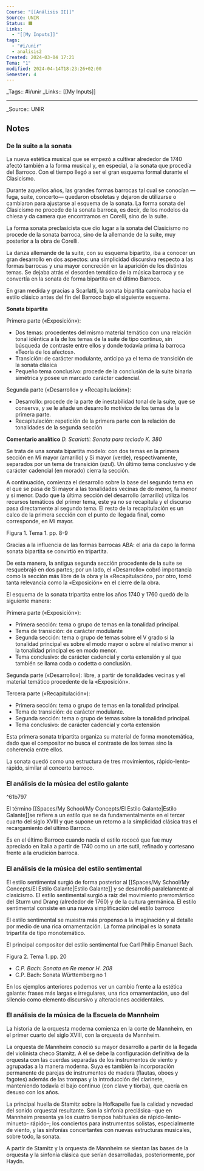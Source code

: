 ```yaml
---
Course: "[[Análisis II]]"
Source: UNIR
Status: 🟧
Links:
  - "[[My Inputs]]"
tags:
  - "#i/unir"
  - analisis2
Created: 2024-03-04 17:21
Tema: "1"
modified: 2024-04-14T18:23:26+02:00
Semester: 4
---
```


\_Tags::  #i/unir
\_Links::  [[My Inputs]]
___

\_Source:: UNIR 


## Notes

### De la suite a la sonata

La nueva estética musical que se empezó a cultivar alrededor de 1740 afectó también a la forma musical y, en especial, a la sonata que procedía del Barroco. Con el tiempo llegó a ser el gran esquema formal durante el Clasicismo.

Durante aquellos años, las grandes formas barrocas tal cual se conocían —fuga, suite, concerto— quedaron obsoletas y dejaron de utilizarse o cambiaron para ajustarse al esquema de la sonata. La forma sonata del Clasicismo no procede de la sonata barroca, es decir, de los modelos da chiesa y da camera que encontramos en Corelli, sino de la suite.

La forma sonata preclasicista que dio lugar a la sonata del Clasicismo no procede de la sonata barroca, sino de la allemande de la suite, muy posterior a la obra de Corelli.

La danza allemande de la suite, con su esquema bipartito, iba a conocer un gran desarrollo en dos aspectos: una simplicidad discursiva respecto a las formas barrocas y una mayor concreción en la aparición de los distintos temas. Se dejaba atrás el desorden temático de la música barroca y se convertía en la sonata de forma bipartita en el último Barroco.

En gran medida y gracias a Scarlatti, la sonata bipartita caminaba hacia el estilo clásico antes del fin del Barroco bajo el siguiente esquema.

**Sonata bipartita**

Primera parte («Exposición»):
- Dos temas: procedentes del mismo material temático con una relación tonal idéntica a la de los temas de la suite de tipo continuo, sin búsqueda de contraste entre ellos y donde todavía prima la barroca «Teoría de los afectos».
- Transición: de carácter modulante, anticipa ya el tema de transición de la sonata clásica
- Pequeño tema conclusivo: procede de la conclusión de la suite binaria simétrica y posee un marcado carácter cadencial.

Segunda parte («Desarrollo» y «Recapitulación»):
- Desarrollo: procede de la parte de inestabilidad tonal de la suite, que se conserva, y se le añade un desarrollo motívico de los temas de la primera parte.
- Recapitulación: repetición de la primera parte con la relación de tonalidades de la segunda sección

**Comentario analítico**
*D. Scarlatti: Sonata para teclado K. 380*

Se trata de una sonata bipartita modelo: con dos temas en la primera sección en Mi mayor (amarillo) y Si mayor (verde), respectivamente, separados por un tema de transición (azul). Un último tema conclusivo y de carácter cadencial (en morado) cierra la sección.

A continuación, comienza el desarrollo sobre la base del segundo tema en el que se pasa de Si mayor a las tonalidades vecinas de do menor, fa menor y si menor. Dado que la última sección del desarrollo (amarillo) utiliza los recursos temáticos del primer tema, este ya no se recapitula y el discurso pasa directamente al segundo tema. El resto de la recapitulación es un calco de la primera sección con el punto de llegada final, como corresponde, en Mi mayor.

Figura 1. Tema 1. pp. 8-9

Gracias a la influencia de las formas barrocas ABA: el aria da capo la forma sonata bipartita se convirtió en tripartita.

De esta manera, la antigua segunda sección procedente de la suite se resquebrajó en dos partes; por un lado, el «Desarrollo» cobró importancia como la sección más libre de la obra y la «Recapitulación», por otro, tomó tanta relevancia como la «Exposición» en el cierre de la obra.

El esquema de la sonata tripartita entre los años 1740 y 1760 quedó de la siguiente manera:

Primera parte («Exposición»):
- Primera sección: tema o grupo de temas en la tonalidad principal.
- Tema de transición: de carácter modulante
- Segunda sección: tema o grupo de temas sobre el V grado si la tonalidad principal es sobre el modo mayor o sobre el relativo menor si la tonalidad principal es en modo menor.
- Tema conclusivo: de carácter cadencial y corta extensión y al que también se llama coda o codetta o conclusión.

Segunda parte («Desarrollo»): libre, a partir de tonalidades vecinas y el material temático procedente de la «Exposición».

Tercera parte («Recapitulación»):
- Primera sección: tema o grupo de temas en la tonalidad principal.
- Tema de transición: de carácter modulante.
- Segunda sección: tema o grupo de temas sobre la tonalidad principal.
- Tema conclusivo: de carácter cadencial y corta extensión

Esta primera sonata tripartita organiza su material de forma monotemática, dado que el compositor no busca el contraste de los temas sino la coherencia entre ellos.

La sonata quedó como una estructura de tres movimientos, rápido-lento-rápido, similar al concerto barroco.

### El análisis de la música del estilo galante

^61b797

El término [[Spaces/My School/My Concepts/El Estilo Galante|Estilo Galante]]se refiere a un estilo que se da fundamentalmente en el tercer cuarto del siglo XVIII y que supone un retorno a la simplicidad clásica tras el recargamiento del último Barroco.
     
Es en el último Barroco cuando nacía el estilo rococó que fue muy apreciado en Italia a partir de 1740 como un arte sutil, refinado y cortesano frente a la erudición barroca.

### El análisis de la música del estilo sentimental

El estilo sentimental surgió de forma posterior al [[Spaces/My School/My Concepts/El Estilo Galante|Estilo Galante]] y se desarrolló paralelamente al clasicismo. El estilo sentimental surgió a raíz del movimiento prerromántico del Sturm und Drang (alrededor de 1760) y de la cultura germánica. El estilo sentimental consiste en una nueva simplificación del estilo barroco

El estilo sentimental se muestra más propenso a la imaginación y al detalle por medio de una rica ornamentación. La forma principal es la sonata tripartita de tipo monotemático.

El principal compositor del estilo sentimental fue Carl Philip Emanuel Bach.

Figura 2. Tema 1. pp. 20
- *C.P. Bach: Sonata en Re menor H. 208*
- C.P. Bach: Sonata Württemberg no 1

En los ejemplos anteriores podemos ver un cambio frente a la estética galante: frases más largas e irregulares, una rica ornamentación, uso del silencio como elemento discursivo y alteraciones accidentales.

### El análisis de la música de la Escuela de Mannheim

La historia de la orquesta moderna comienza en la corte de Mannheim, en el primer cuarto del siglo XVIII, con la orquesta de Mannheim.

La orquesta de Mannheim conoció su mayor desarrollo a partir de la llegada del violinista checo Stamitz. A él se debe la configuración definitiva de la orquesta con las cuerdas separadas de los instrumentos de viento y agrupadas a la manera moderna. Suya es también la incorporación permanente de parejas de instrumentos de madera (flautas, oboes y fagotes) además de las trompas y la introducción del clarinete, manteniendo todavía el bajo continuo (con clave y tiorba), que caería en desuso con los años.

La principal huella de Stamitz sobre la Hofkapelle fue la calidad y novedad del sonido orquestal resultante. Son la sinfonía preclásica –que en Mannheim presenta ya los cuatro tiempos habituales de rápido-lento-minueto- rápido–; los conciertos para instrumentos solistas, especialmente de viento, y las sinfonías concertantes con nuevas estructuras musicales, sobre todo, la sonata.

A partir de Stamitz y la orquesta de Mannheim se sientan las bases de la orquesta y la sinfonía clásica que serían desarrolladas, posteriormente, por Haydn.




